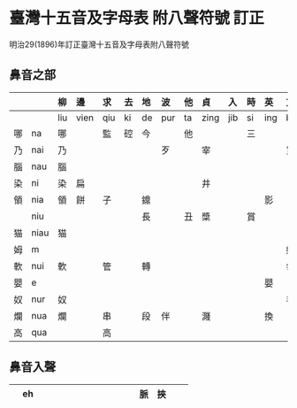 # 臺灣十五音及字母表 附八聲符號 訂正

明治29\(1896\)年訂正臺灣十五音及字母表附八聲符號

## 鼻音之部

| | | 柳 | 邊 | 求 | 去 | 地 | 波 | 他 | 貞 | 入 | 時 | 英 | 文 | 語 | 出 | 喜 |
| :--- | :--- | :--- | :--- | :--- | :--- | :--- | :--- | :--- | :--- | :--- | :--- | :--- | :--- | :--- | :--- | :--- |
| | | liu | vien | qiu | ki | de | pur | ta | zing | jib | si | ing | bun | gi | cut | hi |
| 哪 | na | 哪 | | 監 | 硿 | 今 | | 他 | | | 三 | | | | | |
| 乃 | nai | 乃 | | | | | 歹 | | 宰 | | | | 買 | | | |
| 腦 | nau | 腦 | | | | | | | | | | | | | | |
| 染 | ni | 染 | 扁 | | | | | | 井 | | | | | | | |
| 領 | nia | 領 | 餅 | 子 | | 鐤 | | | | | | 影 | | | 且 | |
| | niu | | | | | 長 | | 丑 | 槳 | | 賞 | | | | 搶 | |
| 猫 | niau | 猫 | | | | | | | | | | | | | | |
| 姆 | m | | | | | | | | | | | | 姆 | | | |
| 軟 | nui | 軟 | | 管 | | 轉 | | | | | | | 每 | | | |
| 嬰 | e | | | | | | | | | | | 嬰 | | | | |
| 奴 | nur | 奴 | | | | | | | | | | | 毛 | 鰲 | | |
| 爛 | nua | 爛 | | 串 | | 段 | 伴 | | 濺 | | | 換 | | | | 岸 |
| 高 | qua | | | 高 | | | | | | | | | | | | |

## 鼻音入聲

| | eh | | | | | | | | | | | | 脈 | 挾 | | |
| :--- | :--- | :--- | :--- | :--- | :--- | :--- | :--- | :--- | :--- | :--- | :--- | :--- | :--- | :--- | :--- | :--- |
